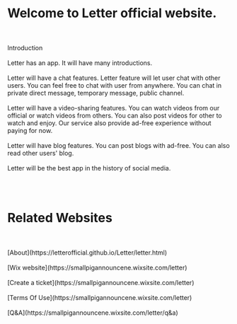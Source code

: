 <html>
<head>
<title>Letter</title>
<meta name="google-site-verification" content="CJcmUOv4nQ4_BgLc0vr0vVojUHVCWV2LHqOK5XDdCWk" />
</head>
<body>  
<br>
<br>
<h1>Welcome to Letter official website.</h1>
<br>
<br>  
Introduction
<br>
<br>
Letter has an app. It will have many introductions.
<br>
<br>
Letter will have a chat features. Letter feature will let user chat with other users. You can feel free to chat with user from anywhere. You can chat in private direct message, temporary message, public channel.
<br>
<br>
Letter will have a video-sharing features. You can watch videos from our official or watch videos from others. You can also post videos for other to watch and enjoy. Our service also provide ad-free experience without paying for now.
<br>
<br>
Letter will have blog features. You can post blogs with ad-free. You can also read other users' blog.
<br>
<br>
Letter will be the best app in the history of social media.</p>
<br>
<br>
  <h1>Related Websites</h1>
<br>
<br>
[About](https://letterofficial.github.io/Letter/letter.html)
<br>
<br>
[Wix website](https://smallpigannouncene.wixsite.com/letter)
<br>
<br>
[Create a ticket](https://smallpigannouncene.wixsite.com/letter)
<br>
<br>
[Terms Of Use](https://smallpigannouncene.wixsite.com/letter)
<br>
<br>
[Q&A](https://smallpigannouncene.wixsite.com/letter/q&a)
